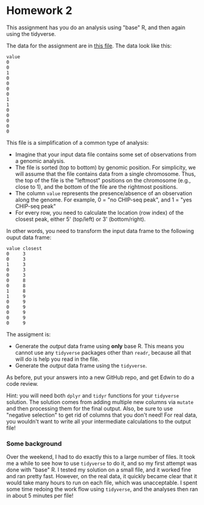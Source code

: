 # Homework 2

This assignment has you do an analysis using "base" R, and then again using the tidyverse.

The data for the assignment are in [this file](data.txt).  The data look like this:

```
value
0
0 
1
0
0
0
0
1
1
0
0
0
0
0
```

This file is a simplification of a common type of analysis:

* Imagine that your input data file contains some set of observations from a genomic analysis.
* The file is sorted (top to bottom) by genomic position.  For simplicity, we will assume that the file contains data
  from a single chromosome.  Thus, the top of the file is the "leftmost" positions on the chromosome (e.g., close to 1),
  and the bottom of the file are the rightmost positions.
* The column `value` represents the presence/absence of an observation along the genome.  For example, 0 = "no CHIP-seq
  peak", and 1 = "yes CHIP-seq peak"
* For every row, you need to calculate the location (row index) of the closest peak, either 5' (top/left) or 3'
  (bottom/right).

In other words, you need to transform the input data frame to the following ouput data frame:

```
value closest
0     3
0     3 
1     3
0     3
0     3
0     8
0     8
1     8
1     9
0     9
0     9
0     9
0     9
0     9
```

The assigment is:

* Generate the *output* data frame using **only** base R.  This means you cannot use any `tidyverse` packages other
  than `readr`, because all that will do is help you read in the file.
* Generate the *output* data frame using the `tidyverse`.

As before, put your answers into a new GitHub repo, and get Edwin to do a code review.

Hint: you will need both `dplyr` and `tidyr` functions for your `tidyverse` solution. The solution comes from adding
multiple new columns via `mutate` and then processing them for the final output.  Also, be sure to use "negative
selection" to get rid of columns that you don't need!  For real data, you wouldn't want to write all your intermediate
calculations to the output file!

### Some background

Over the weekend, I had to do exactly this to a large number of files.  It took me a while to see how to use `tidyverse`
to do it, and so my first attempt was done with "base" R. I tested my solution on a small file, and it worked fine and
ran pretty fast.  However, on the real data, it quickly became clear that it would take many hours to run on each file,
which was unacceptable.  I spent some time redoing the work flow using `tidyverse`, and the analyses then ran in about 5
minutes per file!
